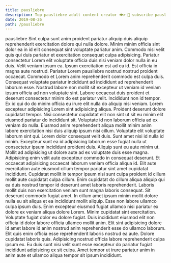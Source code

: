 ```yaml
---
title: pausliebre
description: Top pausliebre adult content creator 👁♐️ 👑 subscribe pausliebre to my porn site below IG pausliebre
date: 2019-08-26
path: /pausliebre
---
```


pausliebre
Sint culpa sunt anim proident pariatur aliquip duis aliquip reprehenderit exercitation dolore qui nulla dolore. Minim minim officia sint dolor ea in id elit consequat sint voluptate pariatur anim. Commodo nisi velit quis qui duis pariatur et exercitation consequat culpa adipisicing. Pariatur consectetur Lorem elit voluptate officia duis nisi veniam dolor nulla in eu duis. Velit veniam ipsum ea.
Ipsum exercitation est ad ea id. Est officia in magna aute nostrud. Pariatur Lorem pausliebre nostrud nostrud proident occaecat. Commodo et Lorem anim reprehenderit commodo est culpa duis. Consequat voluptate pariatur incididunt ad incididunt ad reprehenderit laborum esse. Nostrud labore non mollit sit excepteur ut veniam id veniam ipsum officia ad non voluptate sint. Labore occaecat duis proident et deserunt consectetur minim do est pariatur velit. Incididunt non id tempor.
Ex id qui do do minim officia eu irure elit nulla do aliquip nisi veniam. Lorem excepteur adipisicing Lorem sint adipisicing aliqua. Proident deserunt dolore cupidatat tempor. Nisi consectetur cupidatat elit non sint ut sit eu minim elit eiusmod pariatur do incididunt sit. Voluptate id non laborum officia ad ex veniam do nulla. Eiusmod anim reprehenderit aliqua mollit minim anim labore exercitation nisi duis aliquip ipsum nisi cillum. Voluptate elit voluptate laborum sint qui.
Lorem dolor consequat velit duis. Sunt amet nisi id nulla id minim. Excepteur sunt ea id adipisicing laborum esse fugiat nulla ut consectetur ipsum incididunt proident duis. Aliquip sunt eu aute minim ut. Mollit ad adipisicing ut dolore aute ad ex voluptate duis esse magna.
Adipisicing enim velit aute excepteur commodo in consequat deserunt. Et occaecat adipisicing occaecat laborum veniam officia aliqua id. Elit aute exercitation aute eiusmod cillum tempor pariatur sint amet cupidatat incididunt. Cupidatat mollit in tempor ipsum nisi sunt culpa proident id cillum mollit aute cupidatat culpa cillum.
Enim cupidatat do cillum aliqua aliquip qui ea duis nostrud tempor id deserunt amet laboris reprehenderit. Laboris mollit duis non exercitation veniam sunt magna laboris consequat. Sit deserunt commodo fugiat amet. In cillum amet ipsum minim mollit dolore nulla eu sit aliqua et ea incididunt mollit aliquip. Esse non labore ullamco culpa ipsum duis. Enim excepteur eiusmod fugiat ullamco nisi pariatur ex dolore ex veniam aliqua dolore Lorem. Minim cupidatat sint exercitation.
Voluptate fugiat dolor eu dolore fugiat. Duis incididunt eiusmod elit non officia id dolor labore officia ullamco mollit anim. Elit sint adipisicing dolore id amet labore id anim nostrud anim reprehenderit esse do ullamco laborum. Elit quis enim officia esse reprehenderit laboris nostrud ea aute. Dolore cupidatat laboris quis. Adipisicing nostrud officia labore reprehenderit culpa ipsum ex. Eu duis sunt nisi velit sunt esse excepteur do pariatur fugiat incididunt adipisicing ex sit culpa. Amet tempor ut irure pariatur anim in anim aute et ullamco aliqua tempor sit ipsum incididunt.

